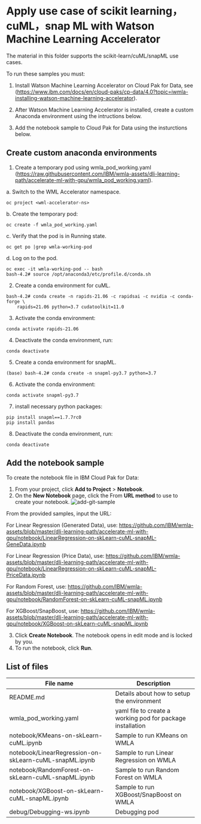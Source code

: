 # Apply use case of scikit learning，cuML，snap ML with Watson Machine Learning Accelerator

The material in this folder supports the scikit-learn/cuML/snapML use cases.  

To run these samples you must:

1. Install Watson Machine Learning Accelerator on Cloud Pak for Data, see (https://www.ibm.com/docs/en/cloud-paks/cp-data/4.0?topic=iwmla-installing-watson-machine-learning-accelerator).

2. After  Watson Machine Learning Accelerator is installed, create a custom Anaconda environment using the intructions below.

3. Add the notebook sample to Cloud Pak for Data using the insturctions below.


## Create custom anaconda environments


1. Create a temporary pod using wmla_pod_working.yaml
   (https://raw.githubusercontent.com/IBM/wmla-assets/dli-learning-path/accelerate-ml-with-gpu/wmla_pod_working.yaml). 

a. Switch to the WML Accelerator namespace.
```
oc project <wml-accelerator-ns>
```

b. Create the temporary pod:
```
oc create -f wmla_pod_working.yaml
```

c. Verify that the pod is in Running state.
```
oc get po |grep wmla-working-pod
```

d.  Log on to the pod.
```
oc exec -it wmla-working-pod -- bash
bash-4.2# source /opt/anaconda3/etc/profile.d/conda.sh
```

2. Create a conda environment for cuML.

```
bash-4.2# conda create -n rapids-21.06 -c rapidsai -c nvidia -c conda-forge \
    rapids=21.06 python=3.7 cudatoolkit=11.0

```

3. Activate the conda environment:
```
conda activate rapids-21.06 
```

4. Deactivate the conda environment, run:
```
conda deactivate
```

5. Create a conda environment for snapML.

```
(base) bash-4.2# conda create -n snapml-py3.7 python=3.7 

```
6. Activate the conda environment:
```
conda activate snapml-py3.7
```

7. install necessary python packages:
```
pip install snapml==1.7.7rc0
pip install pandas
```

8. Deactivate the conda environment, run:
```
conda deactivate
```

## Add the notebook sample

To create the notebook file in IBM Cloud Pak for Data: 

1.	From your project, click **Add to Project** > **Notebook**.
2.	On the **New Notebook** page, click the From **URL method** to use to create your notebook. 
![add-git-sample](https://user-images.githubusercontent.com/29407430/133499710-84b0b8e2-63ed-4d59-bfc6-82bf86e6400f.jpg)

From the provided samples, input the URL:

For Linear Regression (Generated Data), use: https://github.com/IBM/wmla-assets/blob/master/dli-learning-path/accelerate-ml-with-gpu/notebook/LinearRegression-on-skLearn-cuML-snapML-GeneData.ipynb

For Linear Regression (Price Data), use: https://github.com/IBM/wmla-assets/blob/master/dli-learning-path/accelerate-ml-with-gpu/notebook/LinearRegression-on-skLearn-cuML-snapML-PriceData.ipynb

For Random Forest, use:	https://github.com/IBM/wmla-assets/blob/master/dli-learning-path/accelerate-ml-with-gpu/notebook/RandomForest-on-skLearn-cuML-snapML.ipynb

For XGBoost/SnapBoost, use:	https://github.com/IBM/wmla-assets/blob/master/dli-learning-path/accelerate-ml-with-gpu/notebook/XGBoost-on-skLearn-cuML-snapML.ipynb

3. Click **Create Notebook**. The notebook opens in edit mode and is locked by you. 
4. To run the notebook, click **Run**. 

## List of files

| File name | Description |
| --- | --- |
| README.md | Details about how to setup the environment |
| wmla_pod_working.yaml  | yaml file to create a working pod for package installation|
| notebook/KMeans-on-skLearn-cuML.ipynb | Sample to run KMeans on WMLA |
| notebook/LinearRegression-on-skLearn-cuML-snapML.ipynb| Sample to run Linear Regression on WMLA |
| notebook/RandomForest-on-skLearn-cuML-snapML.ipynb | Sample to run Random Forest on WMLA |
| notebook/XGBoost-on-skLearn-cuML-snapML.ipynb| Sample to run XGBoost/SnapBoost on WMLA |
| debug/Debugging-ws.ipynb | Debugging pod |
